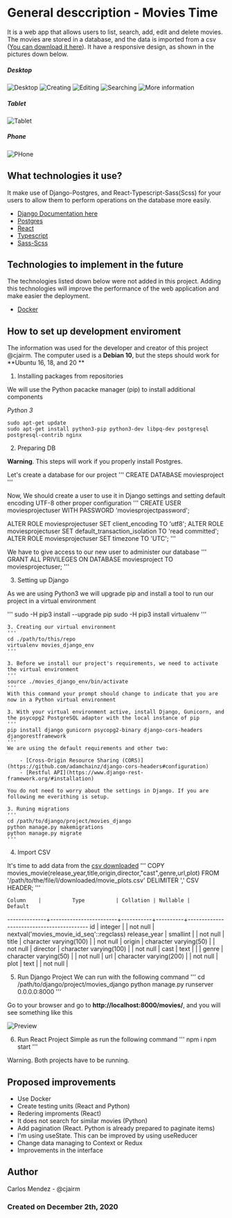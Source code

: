# General desccription - Movies Time

It is a web app that allows users to list, search, add, edit and delete movies. The movies are stored in a database, and the data is imported from a csv ([You can download it here](https://balto-files.s3-us-west-2.amazonaws.com/movie_plots.csv)). It have a responsive design, as shown in the pictures down below.

##### Desktop
![Desktop](./pics/desktop.png)
![Creating](./pics/create.png)
![Editing](./pics/edit.png)
![Searching](./pics/search.png)
![More information](./pics/more.png)

##### Tablet
![Tablet](./pics/tablet.png)

##### Phone
![PHone](./pics/mobile.png)

## What technologies it use?
It make use of Django-Postgres, and React-Typescript-Sass(Scss) for your users to allow them to perform operations on the database more easily.

- [Django Documentation here](https://www.djangoproject.com/)
- [Postgres](https://www.postgresql.org/)
- [React](https://reactjs.org/)
- [Typescript](https://www.typescriptlang.org/)
- [Sass-Scss](https://sass-lang.com/)

## Technologies to implement in the future
The technologies listed down below were not added in this project. Adding this technologies will improve the performance of the web application and make easier the deployment.

- [Docker](https://www.docker.com/)

## How to set up development enviroment 
The information was used for the developer and creator of this project @cjairm. The computer used is a **Debian 10**, but the steps should work for **Ubuntu 16, 18, and 20 **

1. Installing packages from repositories

We will use the Python pacacke manager (pip) to install additional components

*Python 3*
```
sudo apt-get update
sudo apt-get install python3-pip python3-dev libpq-dev postgresql postgresql-contrib nginx
```

2. Preparing DB

**Warning**. This steps will work if you properly install Postgres.

Let's create a database for our project
'''
CREATE DATABASE moviesproject
'''

Now, We should create a user to use it in Django settings and setting default encoding UTF-8 other proper configuration 
'''
CREATE USER moviesprojectuser WITH PASSWORD 'moviesprojectpassword';

ALTER ROLE moviesprojectuser SET client_encoding TO 'utf8';
ALTER ROLE moviesprojectuser SET default_transaction_isolation TO 'read committed';
ALTER ROLE moviesprojectuser SET timezone TO 'UTC';
'''

We have to give access to our new user to administer our database
'''
GRANT ALL PRIVILEGES ON DATABASE moviesproject TO moviesprojectuser;
'''

3. Setting up Django

As we are using Python3 we will upgrade pip and install a tool to run our project in a virtual environment

'''
sudo -H pip3 install --upgrade pip
sudo -H pip3 install virtualenv
'''

	3. Creating our virtual environment 
	'''
	cd ./path/to/this/repo
	virtualenv movies_django_env
	'''

	3. Before we install our project's requirements, we need to activate the virtual environment
	'''
	source ./movies_django_env/bin/activate
	'''
	With this command your prompt should change to indicate that you are now in a Python virtual environment

	3. With your virtual environment active, install Django, Gunicorn, and the psycopg2 PostgreSQL adaptor with the local instance of pip
	'''
	pip install django gunicorn psycopg2-binary django-cors-headers djangorestframework
	'''
	We are using the default requirements and other two:

		- [Cross-Origin Resource Sharing (CORS)](https://github.com/adamchainz/django-cors-headers#configuration)
		- [Restful API](https://www.django-rest-framework.org/#installation)

	You do not need to worry about the settings in Django. If you are following me everithing is setup.

	3. Runing migrations
	'''
	cd /path/to/django/project/movies_django
	python manage.py makemigrations
	python manage.py migrate
	'''
	
4. Import CSV

It's time to add data from the [csv downloaded](https://balto-files.s3-us-west-2.amazonaws.com/movie_plots.csv)
'''
COPY movies_movie(release_year,title,origin,director,"cast",genre,url,plot)
FROM '/path/to/the/file/I/downloaded/movie_plots.csv'
DELIMITER ',' CSV HEADER;
'''

    Column    |          Type          | Collation | Nullable |                 Default                  
--------------+------------------------+-----------+----------+------------------------------------------
 id           | integer                |           | not null | nextval('movies_movie_id_seq'::regclass)
 release_year | smallint               |           | not null | 
 title        | character varying(100) |           | not null | 
 origin       | character varying(50)  |           | not null | 
 director     | character varying(100) |           | not null | 
 cast         | text                   |           |          | 
 genre        | character varying(50)  |           | not null | 
 url          | character varying(200) |           | not null | 
 plot         | text                   |           | not null | 

5. Run Django Project
We can run with the following command
'''
cd /path/to/django/project/movies_django
python manage.py runserver 0.0.0.0:8000
'''

Go to your browser and go to **http://localhost:8000/movies/**, and you will see something like this

![Preview](./pics/django.png)

6. Run React Project
Simple as run the following command
'''
npm i
npm start
'''

Warning. Both projects have to be running.

## Proposed improvements

- Use Docker
- Create testing units (React and Python)
- Redering improments (React)
- It does not search for similar movies (Python)
- Add pagination (React. Python is already prepared to paginate items)
- I'm using useState. This can be improved by using useReducer
- Change data managing to Context or Redux 
- Improvements in the interface

## Author
Carlos Mendez - @cjairm

### Created on December 2th, 2020 
